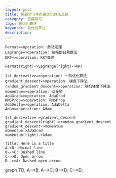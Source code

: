 ```yaml
---
layout: post
title: 机器学习中的最优化算法总结
category: 机器学习
tags: 最优化算法
keywords: 最优化算法
description:
---
```


```flow
Fermat=>operation: 费马定理
Lagrange=>operation: 拉格朗日乘数法
KKT=>operation: KKT条件

Fermat(right)->Lagrange(right)->KKT
```

```flow
1st_derivative=>operation: 一阶优化算法
gradient_descent=>operation: 梯度下降法
random_gradient_descent=>operation: 随机梯度下降法
momentum=>operation: 动量项
AdaGrad=>operation: AdaGrad
RMSProp=>operation: RMSProp
AdaDelta=>operation: AdaDelta
Adam=>operation: Adam

1st_derivative->gradient_descent
gradient_descent(right)->random_gradient_descent
gradient_descent->momentum
momentum->AdaGrad
momentum(right)->Adam
```

```sequence
Title: Here is a title
A->B: Normal line
B-->C: Dashed line
C->>D: Open arrow
D-->>A: Dashed open arrow
```

<div class="mermaid">
graph TD;
    A-->B;
    A-->C;
    B-->D;
    C-->D;
</div>